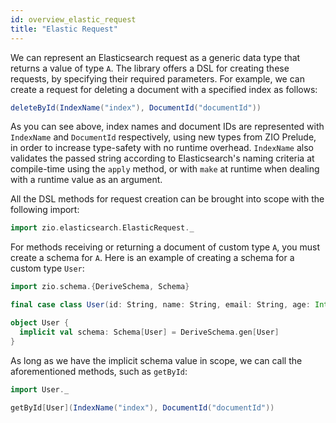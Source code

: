 ```yaml
---
id: overview_elastic_request
title: "Elastic Request"
---
```


We can represent an Elasticsearch request as a generic data type that returns a value of type `A`. 
The library offers a DSL for creating these requests, by specifying their required parameters. 
For example, we can create a request for deleting a document with a specified index as follows:

```scala
deleteById(IndexName("index"), DocumentId("documentId"))
```

As you can see above, index names and document IDs are represented with `IndexName` and `DocumentId` respectively,
using new types from ZIO Prelude, in order to increase type-safety with no runtime overhead. 
`IndexName` also validates the passed string according to Elasticsearch's naming criteria at compile-time using the `apply` method,
or with `make` at runtime when dealing with a runtime value as an argument.

All the DSL methods for request creation can be brought into scope with the following import:

```scala
import zio.elasticsearch.ElasticRequest._
```

For methods receiving or returning a document of custom type `A`, you must create a schema for `A`. Here is an example of creating a schema for a custom type `User`:

```scala
import zio.schema.{DeriveSchema, Schema}

final case class User(id: String, name: String, email: String, age: Int)

object User {
  implicit val schema: Schema[User] = DeriveSchema.gen[User]
}
```

As long as we have the implicit schema value in scope, we can call the aforementioned methods, such as `getById`:

```scala
import User._

getById[User](IndexName("index"), DocumentId("documentId"))
```
